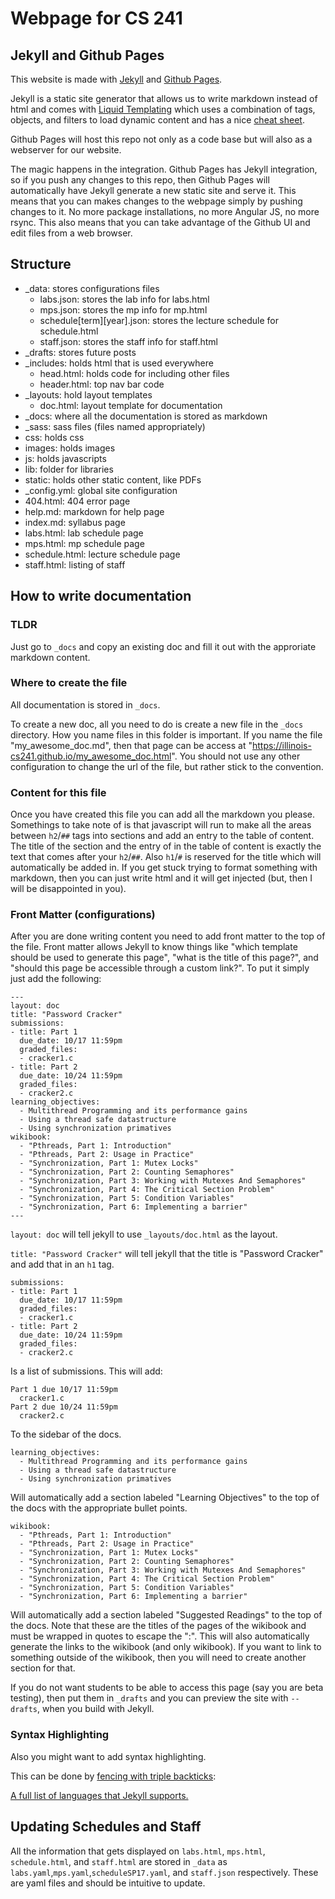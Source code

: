 # Webpage for CS 241

## Jekyll and Github Pages

This website is made with [Jekyll](https://jekyllrb.com/) and [Github Pages](https://help.github.com/articles/what-are-github-pages/).

Jekyll is a static site generator that allows us to write markdown instead of html and comes with [Liquid Templating](http://liquidmarkup.org/) which uses a combination of tags, objects, and filters to load dynamic content and has a nice [cheat sheet](http://cheat.markdunkley.com/).

Github Pages will host this repo not only as a code base but will also as a webserver for our website.

The magic happens in the integration. Github Pages has Jekyll integration, so if you push any changes to this repo, then Github Pages will automatically have Jekyll generate a new static site and serve it. This means that you can makes changes to the webpage simply by pushing changes to it. No more package installations, no more Angular JS, no more rsync. This also means that you can take advantage of the Github UI and edit files from a web browser.

## Structure

- _data: stores configurations files
  - labs.json: stores the lab info for labs.html
  - mps.json: stores the mp info for mp.html
  - schedule[term][year].json: stores the lecture schedule for schedule.html
  - staff.json: stores the staff info for staff.html
- _drafts: stores future posts
- _includes: holds html that is used everywhere
  - head.html: holds code for including other files
  - header.html: top nav bar code
- _layouts: hold layout templates
  - doc.html: layout template for documentation
- _docs: where all the documentation is stored as markdown
- _sass: sass files (files named appropriately)
- css: holds css
- images: holds images
- js: holds javascripts
- lib: folder for libraries
- static: holds other static content, like PDFs
- _config.yml: global site configuration
- 404.html: 404 error page
- help.md: markdown for help page
- index.md: syllabus page
- labs.html: lab schedule page
- mps.html: mp schedule page
- schedule.html: lecture schedule page
- staff.html: listing of staff

## How to write documentation

### TLDR

Just go to `_docs` and copy an existing doc and fill it out with the approriate markdown content.

### Where to create the file

All documentation is stored in `_docs`.

To create a new doc, all you need to do is create a new file in the `_docs` directory. How you name files in this folder is important. If you name the file "my_awesome_doc.md", then that page can be access at "https://illinois-cs241.github.io/my_awesome_doc.html". You should not use any other configuration to change the url of the file, but rather stick to the convention.

### Content for this file

Once you have created this file you can add all the markdown you please. Somethings to take note of is that javascript will run to make all the areas between `h2`/`##` tags into sections and add an entry to the table of content. The title of the section and the entry of in the table of content is exactly the text that comes after your `h2`/`##`. Also `h1`/`#` is reserved for the title which will automatically be added in. If you get stuck trying to format something with markdown, then you can just write html and it will get injected (but, then I will be disappointed in you).

### Front Matter (configurations)

After you are done writing content you need to add front matter to the top of the file. Front matter allows Jekyll to know things like "which template should be used to generate this page", "what is the title of this page?", and "should this page be accessible through a custom link?". To put it simply just add the following:

```
---
layout: doc
title: "Password Cracker"
submissions:
- title: Part 1
  due_date: 10/17 11:59pm
  graded_files:
  - cracker1.c
- title: Part 2
  due_date: 10/24 11:59pm
  graded_files:
  - cracker2.c
learning_objectives:
  - Multithread Programming and its performance gains
  - Using a thread safe datastructure
  - Using synchronization primatives
wikibook:
  - "Pthreads, Part 1: Introduction"
  - "Pthreads, Part 2: Usage in Practice"
  - "Synchronization, Part 1: Mutex Locks"
  - "Synchronization, Part 2: Counting Semaphores"
  - "Synchronization, Part 3: Working with Mutexes And Semaphores"
  - "Synchronization, Part 4: The Critical Section Problem"
  - "Synchronization, Part 5: Condition Variables"
  - "Synchronization, Part 6: Implementing a barrier"
---
```

`layout: doc` will tell jekyll to use `_layouts/doc.html` as the layout.

`title: "Password Cracker"` will tell jekyll that the title is "Password Cracker" and add that in an `h1` tag.

```
submissions:
- title: Part 1
  due_date: 10/17 11:59pm
  graded_files:
  - cracker1.c
- title: Part 2
  due_date: 10/24 11:59pm
  graded_files:
  - cracker2.c
```
Is a list of submissions. This will add:

```
Part 1 due 10/17 11:59pm
  cracker1.c
Part 2 due 10/24 11:59pm
  cracker2.c
```

To the sidebar of the docs.

```
learning_objectives:
  - Multithread Programming and its performance gains
  - Using a thread safe datastructure
  - Using synchronization primatives
```

Will automatically add a section labeled "Learning Objectives" to the top of the docs with the appropriate bullet points.

```
wikibook:
  - "Pthreads, Part 1: Introduction"
  - "Pthreads, Part 2: Usage in Practice"
  - "Synchronization, Part 1: Mutex Locks"
  - "Synchronization, Part 2: Counting Semaphores"
  - "Synchronization, Part 3: Working with Mutexes And Semaphores"
  - "Synchronization, Part 4: The Critical Section Problem"
  - "Synchronization, Part 5: Condition Variables"
  - "Synchronization, Part 6: Implementing a barrier"
```

Will automatically add a section labeled "Suggested Readings" to the top of the docs. Note that these are the titles of the pages of the wikibook and must be wrapped in quotes to escape the ":". This will also automatically generate the links to the wikibook (and only wikibook). If you want to link to something outside of the wikibook, then you will need to create another section for that.

If you do not want students to be able to access this page (say you are beta testing), then put them in `_drafts` and you can preview the site with `--drafts`, when you build with Jekyll.

### Syntax Highlighting
Also you might want to add syntax highlighting.

This can be done by [fencing with triple backticks](https://github.com/adam-p/markdown-here/wiki/Markdown-Cheatsheet/e48fe59238600be6e1ec9e4add21c513cbac86d0#code):

[A full list of languages that Jekyll supports.](https://haisum.github.io/2014/11/07/jekyll-pygments-supported-highlighters/)


## Updating Schedules and Staff

All the information that gets displayed on `labs.html`, `mps.html`, `schedule.html`, and `staff.html` are stored in `_data` as `labs.yaml`,`mps.yaml`,`scheduleSP17.yaml`, and `staff.json` respectively. These are yaml files and should be intuitive to update.
